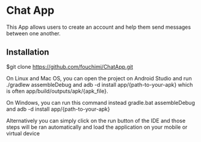 <h1>Chat App</h1>

This App allows users to create an account and help them send messages between one another.

<h2>Installation</h2>

$git clone https://github.com/fouchimi/ChatApp.git

On Linux and Mac OS, you can open the project on Android Studio and run ./gradlew assembleDebug and adb -d install app/{path-to-your-apk} which is often app/build/outputs/apk/{apk_file}.

On Windows, you can run this command instead gradle.bat assembleDebug and adb -d install app/{path-to-your-apk}

Alternatively you can simply click on the run button of the IDE and those steps will be ran automatically and load the application on your mobile or virtual device


